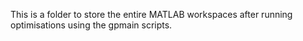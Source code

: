 This is a folder to store the entire MATLAB workspaces after running optimisations using the gpmain scripts.
